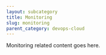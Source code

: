 ```yaml
---
layout: subcategory
title: Monitoring
slug: monitoring
parent_category: devops-cloud
---
```


Monitoring related content goes here.
